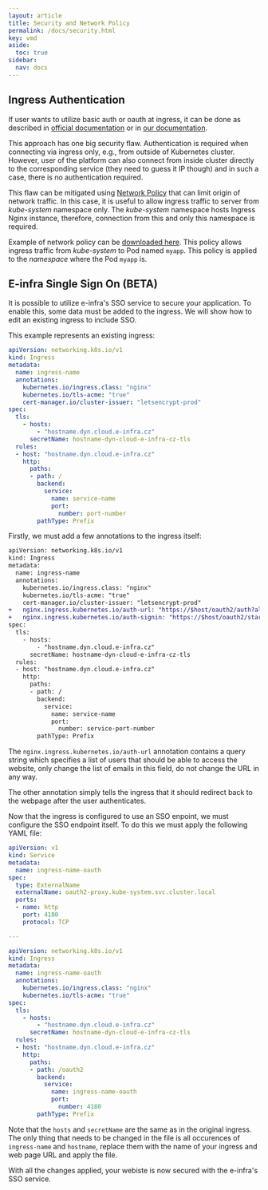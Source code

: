 ```yaml
---
layout: article
title: Security and Network Policy
permalink: /docs/security.html
key: vmd
aside:
  toc: true
sidebar:
  nav: docs
---
```

## Ingress Authentication

If user wants to utilize basic auth or oauth at ingress, it can be done as described in [official documentation](https://kubernetes.github.io/ingress-nginx/examples/auth/basic/) or in [our documentation](/docs/kubectl-expose.html).

This approach has one big security flaw. Authentication is required when connecting via ingress only, e.g., from outside of Kubernetes cluster. However, user of the platform can also connect from inside cluster directly to the corresponding service (they need to guess it IP though) and in such a case, there is no authentication required.

This flaw can be mitigated using [Network Policy](https://kubernetes.io/docs/concepts/services-networking/network-policies/) that can limit origin of network traffic. In this case, it is useful to allow ingress traffic to server from *kube-system* namespace only. The *kube-system* namespace hosts Ingress Nginx instance, therefore, connection from this and only this namespace is required.

Example of network policy can be [downloaded here](deployments/netpolicy/yaml). This policy allows ingress traffic from *kube-system* to Pod named `myapp`. This policy is applied to the *namespace* where the Pod `myapp` is.

## E-infra Single Sign On (BETA)

It is possible to utilize e-infra's SSO service to secure your application. To enable this, some data must be added to the ingress.
We will show how to edit an existing ingress to include SSO.

This example represents an existing ingress:

```yaml
apiVersion: networking.k8s.io/v1
kind: Ingress
metadata:
  name: ingress-name
  annotations:
    kubernetes.io/ingress.class: "nginx"
    kubernetes.io/tls-acme: "true"
    cert-manager.io/cluster-issuer: "letsencrypt-prod"
spec:
  tls:
    - hosts:
        - "hostname.dyn.cloud.e-infra.cz"
      secretName: hostname-dyn-cloud-e-infra-cz-tls
  rules:
  - host: "hostname.dyn.cloud.e-infra.cz"
    http:
      paths:
      - path: /
        backend:
          service:
            name: service-name
            port:
              number: port-number
        pathType: Prefix
```

Firstly, we must add a few annotations to the ingress itself:

```diff
apiVersion: networking.k8s.io/v1
kind: Ingress
metadata:
  name: ingress-name
  annotations:
    kubernetes.io/ingress.class: "nginx"
    kubernetes.io/tls-acme: "true"
    cert-manager.io/cluster-issuer: "letsencrypt-prod"
+   nginx.ingress.kubernetes.io/auth-url: "https://$host/oauth2/auth?allowed_emails=email1@ics.muni.cz, email2@ics.muni.cz, email3@ics.muni.cz"
+   nginx.ingress.kubernetes.io/auth-signin: "https://$host/oauth2/start?rd=$scheme%3A%2F%2F$host$escaped_request_uri"
spec:
  tls:
    - hosts:
        - "hostname.dyn.cloud.e-infra.cz"
      secretName: hostname-dyn-cloud-e-infra-cz-tls
  rules:
  - host: "hostname.dyn.cloud.e-infra.cz"
    http:
      paths:
      - path: /
        backend:
          service:
            name: service-name
            port:
              number: service-port-number
        pathType: Prefix
```

The `nginx.ingress.kubernetes.io/auth-url` annotation contains a query string
which specifies a list of users that should be able to access the website,
only change the list of emails in this field, do not change the URL in any
way.

The other annotation simply tells the ingress that it should redirect back
to the webpage after the user authenticates.

Now that the ingress is configured to use an SSO enpoint, we must configure
the SSO endpoint itself. To do this we must apply the following YAML file:

```yaml
apiVersion: v1
kind: Service
metadata:
  name: ingress-name-oauth
spec:
  type: ExternalName
  externalName: oauth2-proxy.kube-system.svc.cluster.local
  ports:
  - name: http
    port: 4180
    protocol: TCP

---

apiVersion: networking.k8s.io/v1
kind: Ingress
metadata:
  name: ingress-name-oauth
  annotations:
    kubernetes.io/ingress.class: "nginx"
    kubernetes.io/tls-acme: "true"
spec:
  tls:
    - hosts:
        - "hostname.dyn.cloud.e-infra.cz"
      secretName: hostname-dyn-cloud-e-infra-cz-tls
  rules:
  - host: "hostname.dyn.cloud.e-infra.cz"
    http:
      paths:
      - path: /oauth2
        backend:
          service:
            name: ingress-name-oauth
            port:
              number: 4180
        pathType: Prefix
```

Note that the `hosts` and `secretName` are the same as in the original ingress.
The only thing that needs to be changed in the file is all occurences of
`ingress-name` and `hostname`, replace them with the name of your ingress
and web page URL and apply the file.

With all the changes applied, your webiste is now secured with the
e-infra's SSO service.

